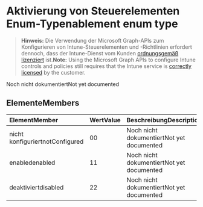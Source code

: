 # <a name="enablement-enum-type"></a><span data-ttu-id="80533-101">Aktivierung von Steuerelementen Enum-Typ</span><span class="sxs-lookup"><span data-stu-id="80533-101">enablement enum type</span></span>

> <span data-ttu-id="80533-102">**Hinweis:** Die Verwendung der Microsoft Graph-APIs zum Konfigurieren von Intune-Steuerelementen und -Richtlinien erfordert dennoch, dass der Intune-Dienst vom Kunden [ordnungsgemäß lizenziert](https://go.microsoft.com/fwlink/?linkid=839381) ist.</span><span class="sxs-lookup"><span data-stu-id="80533-102">**Note:** Using the Microsoft Graph APIs to configure Intune controls and policies still requires that the Intune service is [correctly licensed](https://go.microsoft.com/fwlink/?linkid=839381) by the customer.</span></span>

<span data-ttu-id="80533-103">Noch nicht dokumentiert</span><span class="sxs-lookup"><span data-stu-id="80533-103">Not yet documented</span></span>
## <a name="members"></a><span data-ttu-id="80533-104">Elemente</span><span class="sxs-lookup"><span data-stu-id="80533-104">Members</span></span>
|<span data-ttu-id="80533-105">Element</span><span class="sxs-lookup"><span data-stu-id="80533-105">Member</span></span>|<span data-ttu-id="80533-106">Wert</span><span class="sxs-lookup"><span data-stu-id="80533-106">Value</span></span>|<span data-ttu-id="80533-107">Beschreibung</span><span class="sxs-lookup"><span data-stu-id="80533-107">Description</span></span>|
|:---|:---|:---|
|<span data-ttu-id="80533-108">nicht konfiguriert</span><span class="sxs-lookup"><span data-stu-id="80533-108">notConfigured</span></span>|<span data-ttu-id="80533-109">0</span><span class="sxs-lookup"><span data-stu-id="80533-109">0</span></span>|<span data-ttu-id="80533-110">Noch nicht dokumentiert</span><span class="sxs-lookup"><span data-stu-id="80533-110">Not yet documented</span></span>|
|<span data-ttu-id="80533-111">enabled</span><span class="sxs-lookup"><span data-stu-id="80533-111">enabled</span></span>|<span data-ttu-id="80533-112">1</span><span class="sxs-lookup"><span data-stu-id="80533-112">1</span></span>|<span data-ttu-id="80533-113">Noch nicht dokumentiert</span><span class="sxs-lookup"><span data-stu-id="80533-113">Not yet documented</span></span>|
|<span data-ttu-id="80533-114">deaktiviert</span><span class="sxs-lookup"><span data-stu-id="80533-114">disabled</span></span>|<span data-ttu-id="80533-115">2</span><span class="sxs-lookup"><span data-stu-id="80533-115">2</span></span>|<span data-ttu-id="80533-116">Noch nicht dokumentiert</span><span class="sxs-lookup"><span data-stu-id="80533-116">Not yet documented</span></span>|



